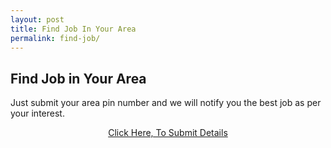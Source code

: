 ```yaml
---
layout: post
title: Find Job In Your Area
permalink: find-job/
---
```


<div class="jumbotron">
  <h2> Find Job in Your Area </h2>
  <p> Just submit your area pin number and we will notify you the best job as per your interest. </p>
  <center>
  <p><a class="btn btn-primary btn-lg" href="#" role="button"> Click Here, To Submit Details </a></p>
 </center>
</div>
